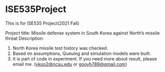 # ISE535Project
This is for ISE535 Project(2021 Fall)

Project title: Missile defense system in South Korea against North’s missile threat
Description:
1. North Korea missile test history was checked.
2. Based on assumptions, Queuing and simulation models were built.
3. It is part of code in experiment. 
   If you need more about result, please email me. (ykoo2@ncsu.edu or gooyh789@gmail.com)
